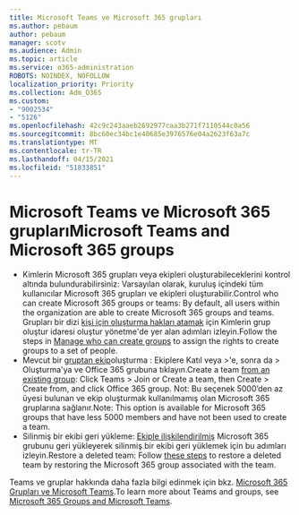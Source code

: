 ```yaml
---
title: Microsoft Teams ve Microsoft 365 grupları
ms.author: pebaum
author: pebaum
manager: scotv
ms.audience: Admin
ms.topic: article
ms.service: o365-administration
ROBOTS: NOINDEX, NOFOLLOW
localization_priority: Priority
ms.collection: Adm_O365
ms.custom:
- "9002534"
- "5126"
ms.openlocfilehash: 42c9c243aaeb2692977caa3b271f7110544c0a56
ms.sourcegitcommit: 8bc60ec34bc1e40685e3976576e04a2623f63a7c
ms.translationtype: MT
ms.contentlocale: tr-TR
ms.lasthandoff: 04/15/2021
ms.locfileid: "51833851"
---
```

# <a name="microsoft-teams-and-microsoft-365-groups"></a><span data-ttu-id="6379c-102">Microsoft Teams ve Microsoft 365 grupları</span><span class="sxs-lookup"><span data-stu-id="6379c-102">Microsoft Teams and Microsoft 365 groups</span></span>

- <span data-ttu-id="6379c-103">Kimlerin Microsoft 365 grupları veya ekipleri oluşturabileceklerini kontrol altında bulundurabilirsiniz: Varsayılan olarak, kuruluş içindeki tüm kullanıcılar Microsoft 365 grupları ve ekipleri oluşturabilir.</span><span class="sxs-lookup"><span data-stu-id="6379c-103">Control who can create Microsoft 365 groups or teams: By default, all users within the organization are able to create Microsoft 365 groups and teams.</span></span> <span data-ttu-id="6379c-104">Grupları bir dizi [kişi için oluşturma hakları atamak](https://support.office.com/article/4c46c8cb-17d0-44b5-9776-005fced8e618) için Kimlerin grup oluştur idaresi oluştur yönetme'de yer alan adımları izleyin.</span><span class="sxs-lookup"><span data-stu-id="6379c-104">Follow the steps in [Manage who can create groups](https://support.office.com/article/4c46c8cb-17d0-44b5-9776-005fced8e618) to assign the rights to create groups to a set of people.</span></span>
- <span data-ttu-id="6379c-105">Mevcut bir  [gruptan ekip](https://support.microsoft.com/office/24ec428e-40d7-4a1a-ab87-29be7d145865)oluşturma : Ekiplere Katıl veya >'e, sonra da > Oluşturma'ya ve Office 365 grubuna tıklayın.</span><span class="sxs-lookup"><span data-stu-id="6379c-105">Create a team  [from an existing group](https://support.microsoft.com/office/24ec428e-40d7-4a1a-ab87-29be7d145865): Click Teams > Join or Create a team, then Create > Create from, and click Office 365 group.</span></span> <span data-ttu-id="6379c-106">Not: Bu seçenek 5000’den az üyesi bulunan ve ekip oluşturmak kullanılmamış olan Microsoft 365 gruplarına sağlanır.</span><span class="sxs-lookup"><span data-stu-id="6379c-106">Note: This option is available for Microsoft 365 groups that have less 5000 members and have not been used to create a team.</span></span>
- <span data-ttu-id="6379c-107">Silinmiş bir ekibi geri yükleme: [Ekiple ilişkilendirilmiş](https://docs.microsoft.com/microsoftteams/archive-or-delete-a-team#restore-a-deleted-team) Microsoft 365 grubunu geri yükleyerek silinmiş bir ekibi geri yüklemek için bu adımları izleyin.</span><span class="sxs-lookup"><span data-stu-id="6379c-107">Restore a deleted team: Follow [these steps](https://docs.microsoft.com/microsoftteams/archive-or-delete-a-team#restore-a-deleted-team) to restore a deleted team by restoring the Microsoft 365 group associated with the team.</span></span>

<span data-ttu-id="6379c-108">Teams ve gruplar hakkında daha fazla bilgi edinmek için bkz. [Microsoft 365 Grupları ve Microsoft Teams](https://docs.microsoft.com/microsoftteams/office-365-groups).</span><span class="sxs-lookup"><span data-stu-id="6379c-108">To learn more about Teams and groups, see [Microsoft 365 Groups and Microsoft Teams](https://docs.microsoft.com/microsoftteams/office-365-groups).</span></span>
